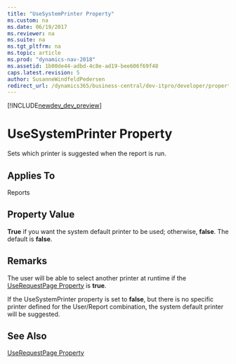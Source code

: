 ```yaml
---
title: "UseSystemPrinter Property"
ms.custom: na
ms.date: 06/19/2017
ms.reviewer: na
ms.suite: na
ms.tgt_pltfrm: na
ms.topic: article
ms.prod: "dynamics-nav-2018"
ms.assetid: 1b00de44-adbd-4c8e-ad19-bee606f69f48
caps.latest.revision: 5
author: SusanneWindfeldPedersen
redirect_url: /dynamics365/business-central/dev-itpro/developer/properties/devenv-properties
---
```


[!INCLUDE[newdev_dev_preview](../includes/newdev_dev_preview.md)]

# UseSystemPrinter Property
Sets which printer is suggested when the report is run.  
  
## Applies To  
 Reports  
  
## Property Value  
 **True** if you want the system default printer to be used; otherwise, **false**. The default is **false**.  
  
## Remarks  
 The user will be able to select another printer at runtime if the [UseRequestPage Property](devenv-userequestpage-property.md) is **true**.  
  
 If the UseSystemPrinter property is set to **false**, but there is no specific printer defined for the User/Report combination, the system default printer will be suggested.  
  
## See Also  
 [UseRequestPage Property](devenv-userequestpage-property.md)